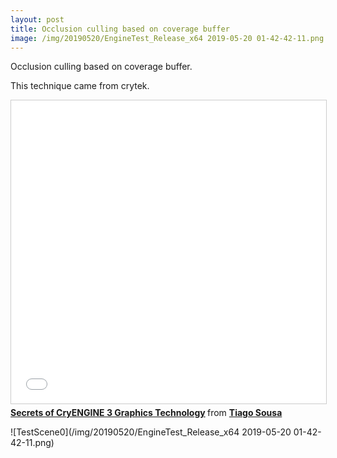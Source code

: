 ```yaml
---
layout: post
title: Occlusion culling based on coverage buffer
image: /img/20190520/EngineTest_Release_x64 2019-05-20 01-42-42-11.png
---
```


Occlusion culling based on coverage buffer.

This technique came from crytek. 
<iframe src="//www.slideshare.net/slideshow/embed_code/key/dHxTcN42kym1gV" width="595" height="485" frameborder="0" marginwidth="0" marginheight="0" scrolling="no" style="border:1px solid #CCC; border-width:1px; margin-bottom:5px; max-width: 100%;" allowfullscreen> </iframe> <div style="margin-bottom:5px"> <strong> <a href="//www.slideshare.net/TiagoAlexSousa/secrets-of-cryengine-3-graphics-technology" title="Secrets of CryENGINE 3 Graphics Technology" target="_blank">Secrets of CryENGINE 3 Graphics Technology</a> </strong> from <strong><a href="https://www.slideshare.net/TiagoAlexSousa" target="_blank">Tiago Sousa</a></strong> </div>

![TestScene0](/img/20190520/EngineTest_Release_x64 2019-05-20 01-42-42-11.png)



